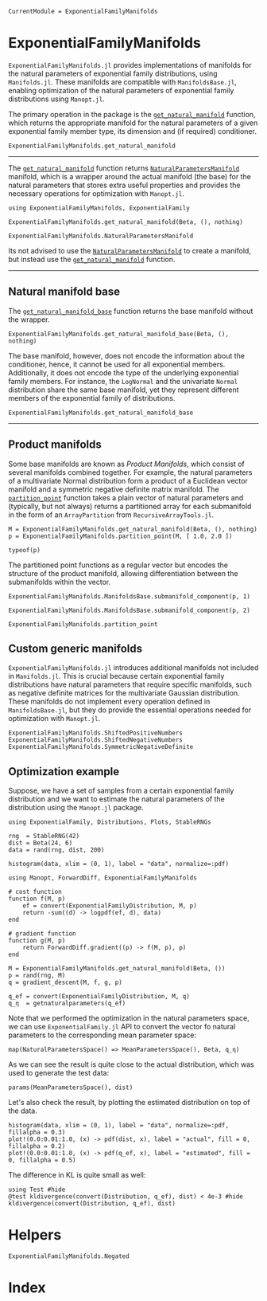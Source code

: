 ```@meta
CurrentModule = ExponentialFamilyManifolds
```

# ExponentialFamilyManifolds

`ExponentialFamilyManifolds.jl` provides implementations of manifolds for the natural parameters of exponential family distributions, using `Manifolds.jl`. These manifolds are compatible with `ManifoldsBase.jl`, enabling optimization of the natural parameters of exponential family distributions using `Manopt.jl`.

The primary operation in the package is the [`get_natural_manifold`](@ref) function, which returns the appropriate manifold for the natural parameters of a given exponential family member type, its dimension and (if required) conditioner. 

```@docs 
ExponentialFamilyManifolds.get_natural_manifold
```

---

The [`get_natural_manifold`](@ref) function returns [`NaturalParametersManifold`](@ref) manifold, which is a wrapper around the actual manifold (the base) for the natural parameters that stores extra useful properties and provides the necessary operations for optimization with `Manopt.jl`. 

```@example api
using ExponentialFamilyManifolds, ExponentialFamily

ExponentialFamilyManifolds.get_natural_manifold(Beta, (), nothing)
```

```@docs
ExponentialFamilyManifolds.NaturalParametersManifold
```

Its not advised to use the [`NaturalParametersManifold`](@ref) to create a manifold, but instead use the [`get_natural_manifold`](@ref) function.

---

## Natural manifold base

The [`get_natural_manifold_base`](@ref) function returns the base manifold without the wrapper. 

```@example api
ExponentialFamilyManifolds.get_natural_manifold_base(Beta, (), nothing)
```

The base manifold, however, does not encode the information about the conditioner, hence, it cannot be used for all exponential members. Additionally, it does not encode the type of the underlying exponential family members. For instance, the `LogNormal` and the univariate `Normal` distribution share the same base manifold, yet they represent different members of the exponential family of distributions.

```@docs 
ExponentialFamilyManifolds.get_natural_manifold_base
```

---

## Product manifolds

Some base manifolds are known as _Product Manifolds_, which consist of several manifolds combined together. For example, the natural parameters of a multivariate Normal distribution form a product of a Euclidean vector manifold and a symmetric negative definite matrix manifold. The [`partition_point`](@ref) function takes a plain vector of natural parameters and (typically, but not always) returns a partitioned array for each submanifold in the form of an `ArrayPartition` from `RecursiveArrayTools.jl`.

```@example api
M = ExponentialFamilyManifolds.get_natural_manifold(Beta, (), nothing)
p = ExponentialFamilyManifolds.partition_point(M, [ 1.0, 2.0 ])
```

```@example api
typeof(p)
```

The partitioned point functions as a regular vector but encodes the structure of the product manifold, allowing differentiation between the submanifolds within the vector.

```@example api
ExponentialFamilyManifolds.ManifoldsBase.submanifold_component(p, 1)
```

```@example api
ExponentialFamilyManifolds.ManifoldsBase.submanifold_component(p, 2)
```

```@docs
ExponentialFamilyManifolds.partition_point
```

## Custom generic manifolds

`ExponentialFamilyManifolds.jl` introduces additional manifolds not included in `Manifolds.jl`. This is crucial because certain exponential family distributions have natural parameters that require specific manifolds, such as negative definite matrices for the multivariate Gaussian distribution. These manifolds do not implement every operation defined in `ManifoldsBase.jl`, but they do provide the essential operations needed for optimization with `Manopt.jl`.

```@docs
ExponentialFamilyManifolds.ShiftedPositiveNumbers
ExponentialFamilyManifolds.ShiftedNegativeNumbers
ExponentialFamilyManifolds.SymmetricNegativeDefinite
```

## Optimization example

Suppose, we have a set of samples from a certain exponential family distribution and we want to estimate the natural parameters of the distribution using the `Manopt.jl` package.

```@example optimization
using ExponentialFamily, Distributions, Plots, StableRNGs

rng  = StableRNG(42)
dist = Beta(24, 6)
data = rand(rng, dist, 200)

histogram(data, xlim = (0, 1), label = "data", normalize=:pdf)
```

```@example optimization
using Manopt, ForwardDiff, ExponentialFamilyManifolds

# cost function
function f(M, p) 
    ef = convert(ExponentialFamilyDistribution, M, p)
    return -sum((d) -> logpdf(ef, d), data)
end

# gradient function
function g(M, p)
    return ForwardDiff.gradient((p) -> f(M, p), p)
end

M = ExponentialFamilyManifolds.get_natural_manifold(Beta, ())
p = rand(rng, M)
q = gradient_descent(M, f, g, p)

q_ef = convert(ExponentialFamilyDistribution, M, q)
q_η  = getnaturalparameters(q_ef)
```

Note that we performed the optimization in the natural parameters space, we can use `ExponentialFamily.jl` API to convert the vector fo natural parameters to the corresponding mean parameter space:

```@example optimization
map(NaturalParametersSpace() => MeanParametersSpace(), Beta, q_η)
```

As we can see the result is quite close to the actual distribution, which was used to generate the test data:

```@example optimization
params(MeanParametersSpace(), dist)
```

Let's also check the result, by plotting the estimated distribution on top of the data.

```@example optimization
histogram(data, xlim = (0, 1), label = "data", normalize=:pdf, fillalpha = 0.3)
plot!(0.0:0.01:1.0, (x) -> pdf(dist, x), label = "actual", fill = 0, fillalpha = 0.2)
plot!(0.0:0.01:1.0, (x) -> pdf(q_ef, x), label = "estimated", fill = 0, fillalpha = 0.5)
```

The difference in KL is quite small as well:

```@example optimization
using Test #hide
@test kldivergence(convert(Distribution, q_ef), dist) < 4e-3 #hide
kldivergence(convert(Distribution, q_ef), dist)
```

# Helpers 

```@docs 
ExponentialFamilyManifolds.Negated
```

# Index

```@index
```